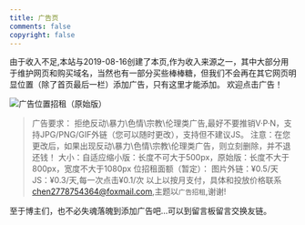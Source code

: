 ```yaml
---
title: 广告页
comments: false
copyright: false
---
```

<script async src="https://pagead2.googlesyndication.com/pagead/js/adsbygoogle.js"></script>
<!-- Re -->
<ins class="adsbygoogle"
     style="display:block"
     data-ad-client="ca-pub-1878991317600808"
     data-ad-slot="1194965004"
     data-ad-format="auto"
     data-full-width-responsive="true"></ins>
<script>
     (adsbygoogle = window.adsbygoogle || []).push({});
</script>
由于收入不足,本站与2019-08-16创建了本页,作为收入来源之一，其中大部分用于维护网页和购买域名，当然也有一部分买些棒棒糖，但我们不会再在其它网页明显位置（除了首页最后一栏）添加广告，只有这里才能添加。
欢迎点击广告！
<script async src="https://pagead2.googlesyndication.com/pagead/js/adsbygoogle.js"></script>
<!-- ADS-IN-Tools -->
<ins class="adsbygoogle"
     style="display:block"
     data-ad-client="ca-pub-1878991317600808"
     data-ad-slot="7951945047"
     data-ad-format="auto"
     data-full-width-responsive="true"></ins>
<script>
     (adsbygoogle = window.adsbygoogle || []).push({});
</script>
<img src="https://img.cyfan.top/pic/NOADS.png" class="full-image" alt="广告位置招租（原始版）">

> 广告要求：
> 拒绝反动\暴力\色情\宗教\伦理类广告,最好不要推销V·P·N，支持JPG/PNG/GIF外链（您可以随时更改），支持但不建议JS。
> 注意：在您更改后，如果出现反动\暴力\色情\宗教\伦理类广告，则立刻删除，并不退还钱！
> 大小：自适应缩小版：长度不可大于500px，原始版：长度不大于800px，宽度不大于1080px
> 位招租面额（暂定）：
> 图片外链：¥0.5/天
> JS：¥0.3/天,每一次点击¥0.1/次
> 以上以按月支付，具体和投放价格联系<chen2778754364@foxmail.com>,主题以`广告招租`,谢谢!
<script async src="https://pagead2.googlesyndication.com/pagead/js/adsbygoogle.js"></script>
<!-- ADs-in-Blog-Under-Valine -->
<ins class="adsbygoogle"
     style="display:block"
     data-ad-client="ca-pub-1878991317600808"
     data-ad-slot="6517667779"
     data-ad-format="auto"
     data-full-width-responsive="true"></ins>
<script>
     (adsbygoogle = window.adsbygoogle || []).push({});
</script>
至于博主们，也不必失魂落魄到添加广告吧...可以到留言板留言交换友链。
